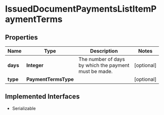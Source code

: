 

# IssuedDocumentPaymentsListItemPaymentTerms


## Properties

| Name | Type | Description | Notes |
|------------ | ------------- | ------------- | -------------|
|**days** | **Integer** | The number of days by which the payment must be made. |  [optional] |
|**type** | **PaymentTermsType** |  |  [optional] |


## Implemented Interfaces

* Serializable


